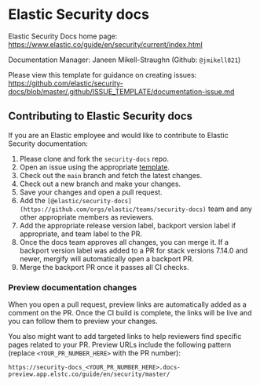 # Elastic Security docs

Elastic Security Docs home page: https://www.elastic.co/guide/en/security/current/index.html

Documentation Manager: Janeen Mikell-Straughn (Github: `@jmikell821`)

Please view this template for guidance on creating issues: https://github.com/elastic/security-docs/blob/master/.github/ISSUE_TEMPLATE/documentation-issue.md

## Contributing to Elastic Security docs

If you are an Elastic employee and would like to contribute to Elastic Security documentation: 

1. Please clone and fork the `security-docs` repo. 
2. Open an issue using the appropriate [template](https://github.com/elastic/security-docs/tree/master/.github/ISSUE_TEMPLATE).
3. Check out the `main` branch and fetch the latest changes. 
4. Check out a new branch and make your changes. 
5. Save your changes and open a pull request. 
6. Add the `[@elastic/security-docs](https://github.com/orgs/elastic/teams/security-docs)` team and any other appropriate members as reviewers. 
7. Add the appropriate release version label, backport version label if appropriate, and team label to the PR. 
8. Once the docs team approves all changes, you can merge it. If a backport version label was added to a PR for stack versions 7.14.0 and newer, mergify will automatically open a backport PR. 
9. Merge the backport PR once it passes all CI checks. 

### Preview documentation changes

When you open a pull request, preview links are automatically added as a comment on the PR. Once the CI build is complete, the links will be live and you can follow them to preview your changes.

You also might want to add targeted links to help reviewers find specific pages related to your PR. Preview URLs include the following pattern (replace `<YOUR_PR_NUMBER_HERE>` with the PR number):

```
https://security-docs_<YOUR_PR_NUMBER_HERE>.docs-preview.app.elstc.co/guide/en/security/master/
```
